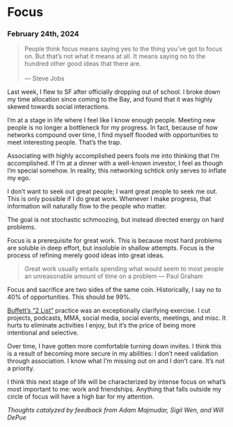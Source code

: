 # Focus
### February 24th, 2024
> People think focus means saying yes to the thing you’ve got to focus on. But that’s not what it means at all. It means saying no to the hundred other good ideas that there are. \
\
— Steve Jobs

Last week, I flew to SF after officially dropping out of school. I broke down my time allocation since coming to the Bay, and found that it was highly skewed towards social interactions.

I’m at a stage in life where I feel like I know enough people. Meeting new people is no longer a bottleneck for my progress. In fact, because of how networks compound over time, I find myself flooded with opportunities to meet interesting people. That’s the trap.

Associating with highly accomplished peers fools me into thinking that I’m accomplished. If I’m at a dinner with a well-known investor, I feel as though I’m special somehow. In reality, this networking schtick only serves to inflate my ego.

I don’t want to seek out great people; I want great people to seek me out. This is only possible if I do great work. Whenever I make progress, that information will naturally flow to the people who matter.

The goal is not stochastic schmoozing, but instead directed energy on hard problems.

Focus is a prerequisite for great work. This is because most hard problems are soluble in deep effort, but insoluble in shallow attempts. Focus is the process of refining merely good ideas into great ideas.

> Great work usually entails spending what would seem to most people an unreasonable amount of time on a problem — Paul Graham

Focus and sacrifice are two sides of the same coin. Historically, I say no to 40% of opportunities. This should be 99%.

[Buffett’s “2 List”](https://jamesclear.com/buffett-focus) practice was an exceptionally clarifying exercise. I cut projects, podcasts, MMA, social media, social events, meetings, and misc. It hurts to eliminate activities I enjoy, but it’s the price of being more intentional and selective.

Over time, I have gotten more comfortable turning down invites. I think this is a result of becoming more secure in my abilities: I don’t need validation through association. I know what I’m missing out on and I don’t care. It’s not a priority.

I think this next stage of life will be characterized by intense focus on what’s most important to me: work and friendships. Anything that falls outside my circle of focus will have a high bar for my attention.

*Thoughts catalyzed by feedback from Adam Majmudar, Sigil Wen, and Will DePue*